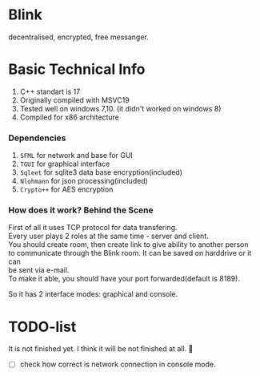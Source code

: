 # Blink
decentralised, encrypted, free messanger.

# Basic Technical Info
1. C++ standart is 17<br>
2. Originally compiled with MSVC19<br>
3. Tested well on windows 7,10. (it didn't worked on windows 8)<br>
4. Compiled for x86 architecture 

### Dependencies
1. ```SFML``` for network and base for GUI
2. ```TGUI``` for graphical interface
3. ```Sqleet``` for sqlite3 data base encryption(included)
4. ```Nlohmann``` for json processing(included)
5. ```Crypto++``` for AES encryption

### How does it work? Behind the Scene
First of all it uses TCP protocol for data transfering.<br>
Every user plays 2 roles at the same time - server and client.<br>
You should create room, then create link to give ability to another person<br>
to communicate through the Blink room. It can be saved on harddrive or it can<br>
be sent via e-mail.<br> To make it able, you should have your port forwarded(default is 8189).

So it has 2 interface modes: graphical and console.<br>

# TODO-list
It is not finished yet. I think it will be not finished at all. :smiling_face_with_tear:<br> 
- [ ] check how correct is network connection in console mode.
